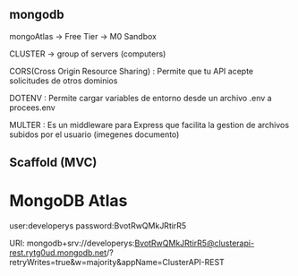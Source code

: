 
## mongodb
mongoAtlas  -> Free Tier -> M0 Sandbox

CLUSTER -> group of servers (computers)

CORS(Cross Origin Resource Sharing) : Permite que tu API acepte solicitudes de otros dominios 

DOTENV : Permite cargar variables de entorno desde un archivo .env a procees.env

MULTER : Es un middleware para Express que facilita la gestion de archivos subidos por el 
usuario (imegenes documento)


## Scaffold (MVC)

# MongoDB Atlas
user:developerys
password:BvotRwQMkJRtirR5

URI:
mongodb+srv://developerys:BvotRwQMkJRtirR5@clusterapi-rest.rytg0ud.mongodb.net/?retryWrites=true&w=majority&appName=ClusterAPI-REST

